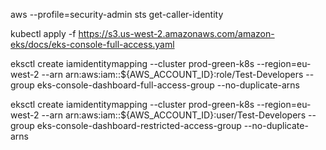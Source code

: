 aws --profile=security-admin sts get-caller-identity

kubectl apply -f https://s3.us-west-2.amazonaws.com/amazon-eks/docs/eks-console-full-access.yaml

eksctl create iamidentitymapping --cluster prod-green-k8s --region=eu-west-2 --arn arn:aws:iam::${AWS_ACCOUNT_ID}:role/Test-Developers --group eks-console-dashboard-full-access-group --no-duplicate-arns

eksctl create iamidentitymapping --cluster prod-green-k8s --region=eu-west-2 --arn arn:aws:iam::${AWS_ACCOUNT_ID}:user/Test-Developers --group eks-console-dashboard-restricted-access-group --no-duplicate-arns
